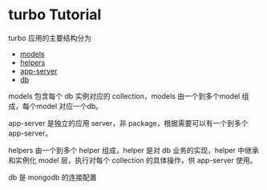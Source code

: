 turbo Tutorial
=================

turbo 应用的主要结构分为

- [models](model)
- [helpers](helper)
- [app-server](app-server)
- [db](db)


models 包含每个 db 实例对应的 collection，models 由一个到多个model 组成，每个model 对应一个db。

app-server 是独立的应用 server，非 package，根据需要可以有一个到多个 app-server。

helpers 由一个到多个 helper 组成，helper 是对 db 业务的实现，helper 中继承和实例化 model 层，执行对每个 collection 的具体操作，供 app-server 使用。

db 是 mongodb 的连接配置
